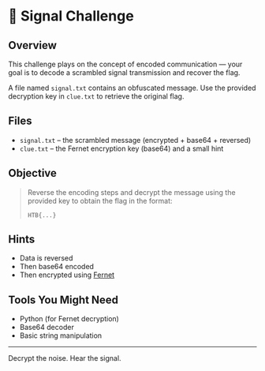 # 📡 Signal Challenge

## Overview

This challenge plays on the concept of encoded communication — your goal is to decode a scrambled signal transmission and recover the flag.

A file named `signal.txt` contains an obfuscated message. Use the provided decryption key in `clue.txt` to retrieve the original flag.

## Files

- `signal.txt` – the scrambled message (encrypted + base64 + reversed)
- `clue.txt` – the Fernet encryption key (base64) and a small hint

## Objective

> Reverse the encoding steps and decrypt the message using the provided key to obtain the flag in the format:
>  
> `HTB{...}`

## Hints

- Data is reversed
- Then base64 encoded
- Then encrypted using [Fernet](https://cryptography.io/en/latest/fernet/)

## Tools You Might Need

- Python (for Fernet decryption)
- Base64 decoder
- Basic string manipulation

---

Decrypt the noise. Hear the signal.
